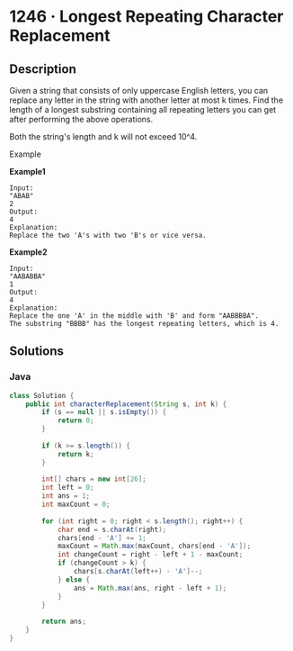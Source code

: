 # 1246 · Longest Repeating Character Replacement



## Description

Given a string that consists of only uppercase English letters, you can replace any letter in the string with another letter at most k times. Find the length of a longest substring containing all repeating letters you can get after performing the above operations.

Both the string's length and k will not exceed 10^4.

Example

**Example1**

```
Input:
"ABAB"
2
Output:
4
Explanation:
Replace the two 'A's with two 'B's or vice versa.
```

**Example2**

```
Input:
"AABABBA"
1
Output:
4
Explanation:
Replace the one 'A' in the middle with 'B' and form "AABBBBA".
The substring "BBBB" has the longest repeating letters, which is 4.
```



## Solutions

### Java

```java
class Solution {
    public int characterReplacement(String s, int k) {
        if (s == null || s.isEmpty()) {
            return 0;
        }
        
        if (k >= s.length()) {
            return k;
        }
        
        int[] chars = new int[26];
        int left = 0;
        int ans = 1;
        int maxCount = 0;
        
        for (int right = 0; right < s.length(); right++) {
            char end = s.charAt(right);
            chars[end - 'A'] += 1;
            maxCount = Math.max(maxCount, chars[end - 'A']);
            int changeCount = right - left + 1 - maxCount;
            if (changeCount > k) {
                chars[s.charAt(left++) - 'A']--;
            } else {
                ans = Math.max(ans, right - left + 1);
            }
        }
        
        return ans;
    }
}
```

